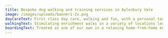 ```yaml
---
title: Bespoke dog walking and training services in Aylesbury Vale
image: /images/uploads/banner1-2x.png
dayCareText: First class day care, walking and fun, with a personal touch
walkingText: Stimulating enrichment walks in a variety of locations locally
boardingText: Treated as one of our own in a relaxing home-from-home environment
---
```


